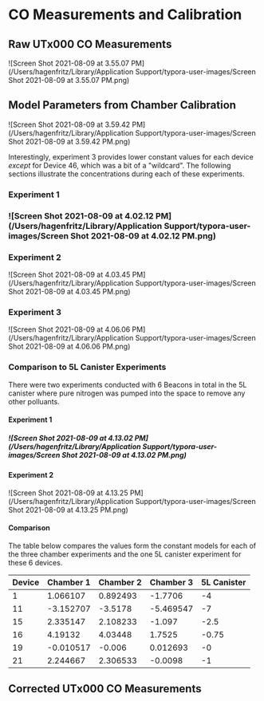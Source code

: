 # CO Measurements and Calibration

## Raw UTx000 CO Measurements

![Screen Shot 2021-08-09 at 3.55.07 PM](/Users/hagenfritz/Library/Application Support/typora-user-images/Screen Shot 2021-08-09 at 3.55.07 PM.png)

## Model Parameters from Chamber Calibration

![Screen Shot 2021-08-09 at 3.59.42 PM](/Users/hagenfritz/Library/Application Support/typora-user-images/Screen Shot 2021-08-09 at 3.59.42 PM.png)



Interestingly, experiment 3 provides lower constant values for each device _except_ for Device 46, which was a bit of a "wildcard". The following sections illustrate the concentrations during each of these experiments. 

### Experiment 1

### ![Screen Shot 2021-08-09 at 4.02.12 PM](/Users/hagenfritz/Library/Application Support/typora-user-images/Screen Shot 2021-08-09 at 4.02.12 PM.png)

### Experiment 2

![Screen Shot 2021-08-09 at 4.03.45 PM](/Users/hagenfritz/Library/Application Support/typora-user-images/Screen Shot 2021-08-09 at 4.03.45 PM.png)

### Experiment 3

![Screen Shot 2021-08-09 at 4.06.06 PM](/Users/hagenfritz/Library/Application Support/typora-user-images/Screen Shot 2021-08-09 at 4.06.06 PM.png)

### Comparison to 5L Canister Experiments

There were two experiments conducted with 6 Beacons in total in the 5L canister where pure nitrogen was pumped into the space to remove any other polluants.

#### Experiment 1

##### ![Screen Shot 2021-08-09 at 4.13.02 PM](/Users/hagenfritz/Library/Application Support/typora-user-images/Screen Shot 2021-08-09 at 4.13.02 PM.png)

#### Experiment 2

![Screen Shot 2021-08-09 at 4.13.25 PM](/Users/hagenfritz/Library/Application Support/typora-user-images/Screen Shot 2021-08-09 at 4.13.25 PM.png)

#### Comparison

The table below compares the values form the constant models for each of the three chamber experiments and the one 5L canister experiment for these 6 devices.

| Device | Chamber 1 | Chamber 2 | Chamber 3 | 5L Canister |
| ------ | --------- | --------- | --------- | ----------- |
| 1      | 1.066107  | 0.892493  | -1.7706   | -4          |
| 11     | -3.152707 | -3.5178   | -5.469547 | -7          |
| 15     | 2.335147  | 2.108233  | -1.097    | -2.5        |
| 16     | 4.19132   | 4.03448   | 1.7525    | -0.75       |
| 19     | -0.010517 | -0.006    | 0.012693  | -0          |
| 21     | 2.244667  | 2.306533  | -0.0098   | -1          |

## Corrected UTx000 CO Measurements

